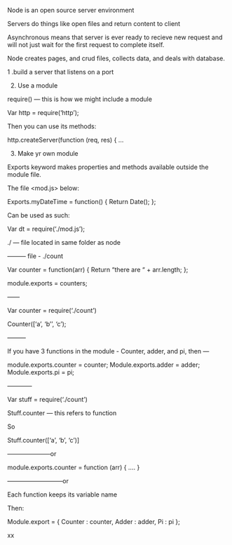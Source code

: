 Node is an open source server environment

Servers do things like open files and return content to client



Asynchronous means that server is ever ready to recieve new request and will not just wait for the first request to complete itself. 

Node creates pages, and crud files, collects data, and deals with database. 



1 .build a server that listens on a port

2. Use a module 

require() — this is how we might include a module

Var http = require(‘http’);

Then you can use its methods: 

http.createServer(function (req, res) { … 

3. Make yr own module

 Exports keyword makes properties and methods available outside the module file.  

The file <mod.js> below: 

Exports.myDateTime = function() {
Return Date(); };

Can be used as such: 

Var dt = require(‘./mod.js’);

./ — file located in same folder as node


——— file - ./count

Var counter = function(arr) {
Return “there are “ + arr.length; };

module.exports = counters; 

——

Var counter = require(‘./count’)

Counter([‘a’, ‘b’’, ‘c’);

———

If you have 3 functions in the module - 
Counter, adder, and pi, then — 

module.exports.counter = counter;
Module.exports.adder = adder;
Module.exports.pi = pi; 

————

Var stuff = require(‘./count’)

Stuff.counter — this refers to function

So 

Stuff.counter([‘a’, ‘b’, ‘c’)]

———————or 

module.exports.counter = function (arr) { …. }

—————————or 

Each function keeps its variable name

Then: 

Module.export = {
Counter : counter, 
Adder : adder,
Pi : pi };


xx


